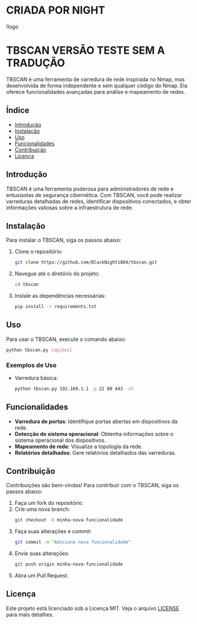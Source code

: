 # CRIADA POR NIGHT

!logo

# TBSCAN VERSÃO TESTE SEM A TRADUÇÃO

TBSCAN é uma ferramenta de varredura de rede inspirada no Nmap, mas desenvolvida de forma independente e sem qualquer código do Nmap. Ela oferece funcionalidades avançadas para análise e mapeamento de redes.

## Índice

- [Introdução](#introdução)
- [Instalação](#instalação)
- [Uso](#uso)
- [Funcionalidades](#funcionalidades)
- [Contribuição](#contribuição)
- [Licença](#licença)

## Introdução

TBSCAN é uma ferramenta poderosa para administradores de rede e entusiastas de segurança cibernética. Com TBSCAN, você pode realizar varreduras detalhadas de redes, identificar dispositivos conectados, e obter informações valiosas sobre a infraestrutura de rede.

## Instalação

Para instalar o TBSCAN, siga os passos abaixo:

1. Clone o repositório:
   ```bash
   git clone https://github.com/BlackNight1884/tbscan.git
   ```
2. Navegue até o diretório do projeto:
   ```bash
   cd tbscan
   ```
3. Instale as dependências necessárias:
   ```bash
   pip install -r requirements.txt
   ```

## Uso

Para usar o TBSCAN, execute o comando abaixo:

```bash
python tbscan.py [opções]
```

### Exemplos de Uso

- Varredura básica:
  ```bash
  python tbscan.py 192.168.1.1 -p 22 80 443 -sV
  ```

## Funcionalidades

- **Varredura de portas**: Identifique portas abertas em dispositivos da rede.
- **Detecção de sistema operacional**: Obtenha informações sobre o sistema operacional dos dispositivos.
- **Mapeamento de rede**: Visualize a topologia da rede.
- **Relatórios detalhados**: Gere relatórios detalhados das varreduras.

## Contribuição

Contribuições são bem-vindas! Para contribuir com o TBSCAN, siga os passos abaixo:

1. Faça um fork do repositório.
2. Crie uma nova branch:
   ```bash
   git checkout -b minha-nova-funcionalidade
   ```
3. Faça suas alterações e commit:
   ```bash
   git commit -m "Adiciona nova funcionalidade"
   ```
4. Envie suas alterações:
   ```bash
   git push origin minha-nova-funcionalidade
   ```
5. Abra um Pull Request.

## Licença

Este projeto está licenciado sob a Licença MIT. Veja o arquivo [LICENSE](LICENSE) para mais detalhes.
